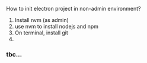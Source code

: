 How to init electron project in non-admin environment?

1. Install nvm (as admin)
2. use nvm to install nodejs and npm
3. On terminal, install git
4. 

### tbc...